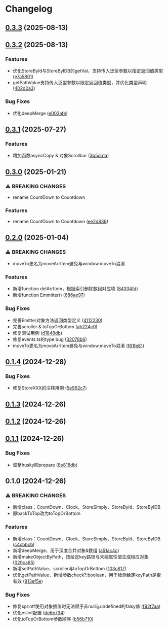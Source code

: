 # Changelog


## [0.3.3](https://github.com/Xli33/utils-where/compare/v0.3.2...v0.3.3) (2025-08-13)

## [0.3.2](https://github.com/Xli33/utils-where/compare/v0.3.1...v0.3.2) (2025-08-13)


### Features

* 优化StoreById与StoreByIDB的getVal，支持传入泛型参数以指定返回值类型 ([e7a5801](https://github.com/Xli33/utils-where/commit/e7a5801979353084a42eeff8a07da556a4f3acc0))
* getPathValue支持传入泛型参数以限定返回值类型，并优化类型声明 ([402d0a3](https://github.com/Xli33/utils-where/commit/402d0a3b2b0987df04f80e761ab84a1164827c52))


### Bug Fixes

* 优化deepMerge ([e003afe](https://github.com/Xli33/utils-where/commit/e003afe5b05c450ae4df42818780a130814a3a2d))

## [0.3.1](https://github.com/Xli33/utils-where/compare/v0.3.0...v0.3.1) (2025-07-27)


### Features

* 增加函数asyncCopy & 对象Scrollbar ([3b5cb1a](https://github.com/Xli33/utils-where/commit/3b5cb1a359e061755ae46d325e9927561c50c4bc))

## [0.3.0](https://github.com/Xli33/utils-where/compare/v0.2.0...v0.3.0) (2025-01-21)


### ⚠ BREAKING CHANGES

* rename CountDown to Countdown

### Features

* rename CountDown to Countdown ([ee2d839](https://github.com/Xli33/utils-where/commit/ee2d83988dd3dc5c9f431a7e4e86fab791985eb5))

## [0.2.0](https://github.com/Xli33/utils-where/compare/v0.1.4...v0.2.0) (2025-01-04)


### ⚠ BREAKING CHANGES

* moveTo更名为moveArrItem避免与window.moveTo混淆

### Features

* 新增function delArrItem，根据索引删除数组对应项 ([84334fd](https://github.com/Xli33/utils-where/commit/84334fde74ce36addfda72547c3e976f92999903))
* 新增function Emmitter<T extends Evt>() ([686ae97](https://github.com/Xli33/utils-where/commit/686ae97ed55456cf780787195fbc64c563f9dca6))


### Bug Fixes

* 完善Emitter对象方法返回类型定义 ([4112230](https://github.com/Xli33/utils-where/commit/4112230329cf101dc280faf8509c8b1ce8807128))
* 完善scroller & toTopOrBottom ([ab224c0](https://github.com/Xli33/utils-where/commit/ab224c0548e2423d2e9078fe5c8a109919e83f2c))
* 修复测试用例 ([d1848db](https://github.com/Xli33/utils-where/commit/d1848db98d101982b826e05cf45f1ed2ea2dd172))
* 修复events.ts的type bug ([32078b6](https://github.com/Xli33/utils-where/commit/32078b6224d6051e0114d60e3a96953b73a1400a))
* moveTo更名为moveArrItem避免与window.moveTo混淆 ([f61fe81](https://github.com/Xli33/utils-where/commit/f61fe816db5019fc1126c1ccf79424a95c1e7e1b))

## [0.1.4](https://github.com/Xli33/utils-where/compare/v0.1.3...v0.1.4) (2024-12-28)


### Bug Fixes

* 修复StoreXXX的注释用例 ([5e962c7](https://github.com/Xli33/utils-where/commit/5e962c7f22e3fa56f118f83ff2afbf2a70951b7c))

## [0.1.3](https://github.com/Xli33/utils-where/compare/v0.1.2...v0.1.3) (2024-12-26)

## [0.1.2](https://github.com/Xli33/utils-where/compare/v0.1.1...v0.1.2) (2024-12-26)

## [0.1.1](https://github.com/Xli33/utils-where/compare/v0.1.0...v0.1.1) (2024-12-26)


### Bug Fixes

* 调整husky回prepare ([8e818db](https://github.com/Xli33/utils-where/commit/8e818dba25cbba13296641c982d5654e2736494b))

## 0.1.0 (2024-12-26)


### ⚠ BREAKING CHANGES

* 新增class：CountDown、Clock、StoreSimply、StoreById、StoreByIDB
* 原backToTop改为toTopOrBottom

### Features

* 新增class：CountDown、Clock、StoreSimply、StoreById、StoreByIDB ([c4cbbcb](https://github.com/Xli33/utils-where/commit/c4cbbcbe3a52ea6d2b90b2fc32d4d71a45d53d04))
* 新增deepMerge，用于深度合并对象&数组 ([a51ac4c](https://github.com/Xli33/utils-where/commit/a51ac4c870afc818de50abecee6a069fb1285275))
* 新增makeObjectByPath，按给定key路径与末端属性值生成相应对象 ([020ca65](https://github.com/Xli33/utils-where/commit/020ca65f3656e7ca29725128f4314ad30362a70c))
* 新增setPathValue，scroller与toTopOrBottom ([103c817](https://github.com/Xli33/utils-where/commit/103c8173756d2574bcae91043a38ab3ab1d5c027))
* 优化getPathValue，新增参数check?:boolean，用于检测给定keyPath是否有效 ([813ef5e](https://github.com/Xli33/utils-where/commit/813ef5e4b919e1ea530c6f45ea3b7225f23beff4))


### Bug Fixes

* 修复sprintf使用对象插值时无法赋予非null与undefined的falsy值 ([f92f7aa](https://github.com/Xli33/utils-where/commit/f92f7aa157ff3eedb3a10685ac4a6e11c40a5afd))
* 优化eslint配置 ([de6e734](https://github.com/Xli33/utils-where/commit/de6e7344084622a7fca66f89e3d30025c436f565))
* 优化toTopOrBottom参数顺序 ([b56b710](https://github.com/Xli33/utils-where/commit/b56b7103f2b8a59ed949f0bd1b3871b17463511c))
